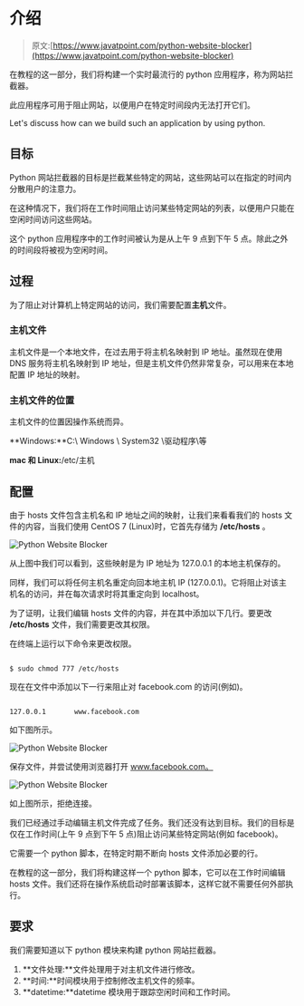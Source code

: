 # 介绍

> 原文:[https://www.javatpoint.com/python-website-blocker](https://www.javatpoint.com/python-website-blocker)

在教程的这一部分，我们将构建一个实时最流行的 python 应用程序，称为网站拦截器。

此应用程序可用于阻止网站，以便用户在特定时间段内无法打开它们。

Let's discuss how can we build such an application by using python.

## 目标

Python 网站拦截器的目标是拦截某些特定的网站，这些网站可以在指定的时间内分散用户的注意力。

在这种情况下，我们将在工作时间阻止访问某些特定网站的列表，以便用户只能在空闲时间访问这些网站。

这个 python 应用程序中的工作时间被认为是从上午 9 点到下午 5 点。除此之外的时间段将被视为空闲时间。

## 过程

为了阻止对计算机上特定网站的访问，我们需要配置**主机**文件。

### 主机文件

主机文件是一个本地文件，在过去用于将主机名映射到 IP 地址。虽然现在使用 DNS 服务将主机名映射到 IP 地址，但是主机文件仍然非常复杂，可以用来在本地配置 IP 地址的映射。

### 主机文件的位置

主机文件的位置因操作系统而异。

**Windows:**C:\ Windows \ System32 \驱动程序\等

**mac 和 Linux:**/etc/主机

## 配置

由于 hosts 文件包含主机名和 IP 地址之间的映射，让我们来看看我们的 hosts 文件的内容，当我们使用 CentOS 7 (Linux)时，它首先存储为 **/etc/hosts** 。

![Python Website Blocker](../Images/b91926157fbaf88b4950cdbf71a2fae1.png)

从上图中我们可以看到，这些映射是为 IP 地址为 127.0.0.1 的本地主机保存的。

同样，我们可以将任何主机名重定向回本地主机 IP (127.0.0.1)。它将阻止对该主机名的访问，并在每次请求时将其重定向到 localhost。

为了证明，让我们编辑 hosts 文件的内容，并在其中添加以下几行。要更改 **/etc/hosts** 文件，我们需要更改其权限。

在终端上运行以下命令来更改权限。

```

$ sudo chmod 777 /etc/hosts 

```

现在在文件中添加以下一行来阻止对 facebook.com 的访问(例如)。

```

127.0.0.1		www.facebook.com 

```

如下图所示。

![Python Website Blocker](../Images/002451192e55724d0ee48113bf1a4c3c.png)

保存文件，并尝试使用浏览器打开 www.facebook.com。

![Python Website Blocker](../Images/76ce383ff93ada3eb1ae5352e858bb12.png)

如上图所示，拒绝连接。

我们已经通过手动编辑主机文件完成了任务。我们还没有达到目标。我们的目标是仅在工作时间(上午 9 点到下午 5 点)阻止访问某些特定网站(例如 facebook)。

它需要一个 python 脚本，在特定时期不断向 hosts 文件添加必要的行。

在教程的这一部分，我们将构建这样一个 python 脚本，它可以在工作时间编辑 hosts 文件。我们还将在操作系统启动时部署该脚本，这样它就不需要任何外部执行。

## 要求

我们需要知道以下 python 模块来构建 python 网站拦截器。

1.  **文件处理:**文件处理用于对主机文件进行修改。
2.  **时间:**时间模块用于控制修改主机文件的频率。
3.  **datetime:**datetime 模块用于跟踪空闲时间和工作时间。